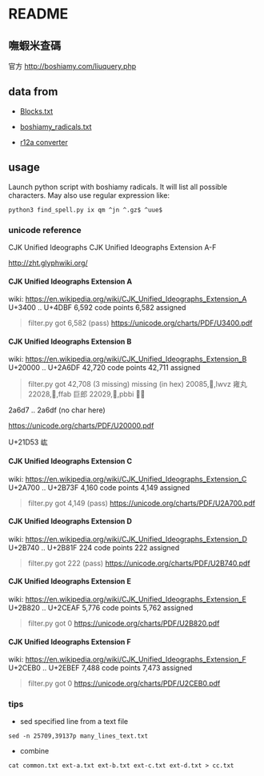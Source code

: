 README
======

## 嘸蝦米查碼

官方 http://boshiamy.com/liuquery.php

## data from

- [Blocks.txt](http://unicode.org/Public/UNIDATA/Blocks.txt)
- [boshiamy_radicals.txt](https://terryhung.pixnet.net/blog/post/27952497)

- [r12a converter](https://r12a.github.io/app-conversion/)


## usage

Launch python script with boshiamy radicals.
It will list all possible characters.
May also use regular expression like:

```
python3 find_spell.py ix qm ^jn ^.gz$ ^uue$
```

### unicode reference

CJK Unified Ideographs
CJK Unified Ideographs Extension A-F

http://zht.glyphwiki.org/

#### CJK Unified Ideographs Extension A

wiki: https://en.wikipedia.org/wiki/CJK_Unified_Ideographs_Extension_A
U+3400 .. U+4DBF
6,592 code points
6,582 assigned
> filter.py got 6,582 (pass)
https://unicode.org/charts/PDF/U3400.pdf


#### CJK Unified Ideographs Extension B

wiki: https://en.wikipedia.org/wiki/CJK_Unified_Ideographs_Extension_B
U+20000 .. U+2A6DF
42,720 code points
42,711 assigned
> filter.py got 42,708 (3 missing)
missing (in hex)
20085,𠂅,lwvz
雍丸
22028,𢀨,ffab
巨郎
22029,𢀩,pbbi
𠂹左

2a6d7 .. 2a6df (no char here)

https://unicode.org/charts/PDF/U20000.pdf

U+21D53    𡵓

#### CJK Unified Ideographs Extension C

wiki: https://en.wikipedia.org/wiki/CJK_Unified_Ideographs_Extension_C
U+2A700 .. U+2B73F
4,160 code points
4,149 assigned
> filter.py got 4,149 (pass)
https://unicode.org/charts/PDF/U2A700.pdf

#### CJK Unified Ideographs Extension D

wiki: https://en.wikipedia.org/wiki/CJK_Unified_Ideographs_Extension_D
U+2B740 .. U+2B81F
224 code points
222 assigned
> filter.py got 222 (pass)
https://unicode.org/charts/PDF/U2B740.pdf

#### CJK Unified Ideographs Extension E

wiki: https://en.wikipedia.org/wiki/CJK_Unified_Ideographs_Extension_E
U+2B820 .. U+2CEAF
5,776 code points
5,762 assigned
> filter.py got 0
https://unicode.org/charts/PDF/U2B820.pdf

#### CJK Unified Ideographs Extension F

wiki: https://en.wikipedia.org/wiki/CJK_Unified_Ideographs_Extension_F
U+2CEB0 .. U+2EBEF
7,488 code points
7,473 assigned
> filter.py got 0
https://unicode.org/charts/PDF/U2CEB0.pdf

### tips

* sed specified line from a text file
```
sed -n 25709,39137p many_lines_text.txt
```

* combine
```
cat common.txt ext-a.txt ext-b.txt ext-c.txt ext-d.txt > cc.txt
```
